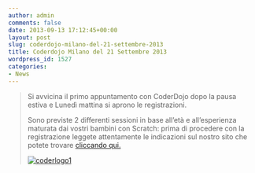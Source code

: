 ```yaml
---
author: admin
comments: false
date: 2013-09-13 17:12:45+00:00
layout: post
slug: coderdojo-milano-del-21-settembre-2013
title: Coderdojo Milano del 21 Settembre 2013
wordpress_id: 1527
categories:
- News
---
```


<blockquote>Si avvicina il primo appuntamento con CoderDojo dopo la pausa estiva e Lunedì mattina si aprono le registrazioni.

Sono previste 2 differenti sessioni in base all’età e all’esperienza maturata dai vostri bambini con Scratch: prima di procedere con la registrazione leggete attentamente le indicazioni sul nostro sito che potete trovare [cliccando qui.](//coderdojomilano.it/events/1509/)



[![coderlogo1](//coderdojomilano.it/wp-content/uploads/2013/03/coderlogo11.png)](//coderdojomilano.it/wp-content/uploads/2013/03/coderlogo11.png)



</blockquote>
